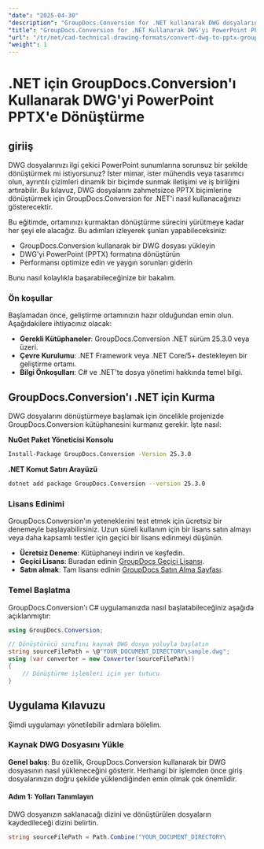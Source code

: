 ```yaml
---
"date": "2025-04-30"
"description": "GroupDocs.Conversion for .NET kullanarak DWG dosyalarını PowerPoint sunumlarına nasıl dönüştüreceğinizi öğrenin. Bu kılavuz kurulum, dönüştürme adımları ve sorun giderme ipuçlarını kapsar."
"title": "GroupDocs.Conversion for .NET Kullanarak DWG'yi PowerPoint PPTX'e Dönüştürme | CAD Dönüştürme Kılavuzu"
"url": "/tr/net/cad-technical-drawing-formats/convert-dwg-to-pptx-groupdocs-conversion-dotnet/"
"weight": 1
---
```


# .NET için GroupDocs.Conversion'ı Kullanarak DWG'yi PowerPoint PPTX'e Dönüştürme

## giriiş

DWG dosyalarınızı ilgi çekici PowerPoint sunumlarına sorunsuz bir şekilde dönüştürmek mi istiyorsunuz? İster mimar, ister mühendis veya tasarımcı olun, ayrıntılı çizimleri dinamik bir biçimde sunmak iletişimi ve iş birliğini artırabilir. Bu kılavuz, DWG dosyalarını zahmetsizce PPTX biçimlerine dönüştürmek için GroupDocs.Conversion for .NET'i nasıl kullanacağınızı gösterecektir.

Bu eğitimde, ortamınızı kurmaktan dönüştürme sürecini yürütmeye kadar her şeyi ele alacağız. Bu adımları izleyerek şunları yapabileceksiniz:
- GroupDocs.Conversion kullanarak bir DWG dosyası yükleyin
- DWG'yi PowerPoint (PPTX) formatına dönüştürün
- Performansı optimize edin ve yaygın sorunları giderin

Bunu nasıl kolaylıkla başarabileceğinize bir bakalım.

### Ön koşullar

Başlamadan önce, geliştirme ortamınızın hazır olduğundan emin olun. Aşağıdakilere ihtiyacınız olacak:
- **Gerekli Kütüphaneler**: GroupDocs.Conversion .NET sürüm 25.3.0 veya üzeri.
- **Çevre Kurulumu**: .NET Framework veya .NET Core/5+ destekleyen bir geliştirme ortamı.
- **Bilgi Önkoşulları**: C# ve .NET'te dosya yönetimi hakkında temel bilgi.

## GroupDocs.Conversion'ı .NET için Kurma

DWG dosyalarını dönüştürmeye başlamak için öncelikle projenizde GroupDocs.Conversion kütüphanesini kurmanız gerekir. İşte nasıl:

**NuGet Paket Yöneticisi Konsolu**

```bash
Install-Package GroupDocs.Conversion -Version 25.3.0
```

**\.NET Komut Satırı Arayüzü**

```bash
dotnet add package GroupDocs.Conversion --version 25.3.0
```

### Lisans Edinimi

GroupDocs.Conversion'ın yeteneklerini test etmek için ücretsiz bir denemeyle başlayabilirsiniz. Uzun süreli kullanım için bir lisans satın almayı veya daha kapsamlı testler için geçici bir lisans edinmeyi düşünün.

- **Ücretsiz Deneme**: Kütüphaneyi indirin ve keşfedin.
- **Geçici Lisans**: Buradan edinin [GroupDocs Geçici Lisansı](https://purchase.groupdocs.com/temporary-license/).
- **Satın almak**: Tam lisansı edinin [GroupDocs Satın Alma Sayfası](https://purchase.groupdocs.com/buy).

### Temel Başlatma

GroupDocs.Conversion'ı C# uygulamanızda nasıl başlatabileceğiniz aşağıda açıklanmıştır:

```csharp
using GroupDocs.Conversion;

// Dönüştürücü sınıfını kaynak DWG dosya yoluyla başlatın
string sourceFilePath = \@"YOUR_DOCUMENT_DIRECTORY\sample.dwg";
using (var converter = new Converter(sourceFilePath))
{
    // Dönüştürme işlemleri için yer tutucu
}
```

## Uygulama Kılavuzu

Şimdi uygulamayı yönetilebilir adımlara bölelim.

### Kaynak DWG Dosyasını Yükle

**Genel bakış**: Bu özellik, GroupDocs.Conversion kullanarak bir DWG dosyasının nasıl yükleneceğini gösterir. Herhangi bir işlemden önce giriş dosyalarınızın doğru şekilde yüklendiğinden emin olmak çok önemlidir.

#### Adım 1: Yolları Tanımlayın

DWG dosyanızın saklanacağı dizini ve dönüştürülen dosyaların kaydedileceği dizini belirtin.

```csharp
string sourceFilePath = Path.Combine("YOUR_DOCUMENT_DIRECTORY\